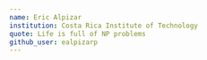 ```yaml
---
name: Eric Alpizar
institution: Costa Rica Institute of Technology
quote: Life is full of NP problems
github_user: ealpizarp
---
```

